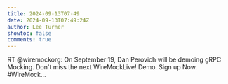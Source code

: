 ```yaml
---
title: 2024-09-13T07-49
date: 2024-09-13T07:49:24Z
author: Lee Turner
showtoc: false
comments: true
---
```


RT @wiremockorg: On September 19, Dan Perovich will be demoing gRPC Mocking. Don't miss the next WireMockLive! Demo. Sign up Now. #WireMock…

